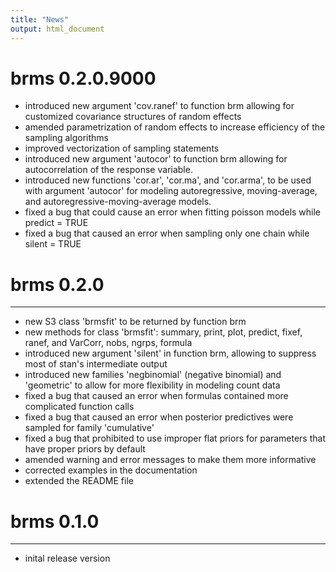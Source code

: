 ```yaml
---
title: "News"
output: html_document
---
```


# brms 0.2.0.9000

* introduced new argument 'cov.ranef' to function brm allowing for customized covariance structures of random effects
* amended parametrization of random effects to increase efficiency of the sampling algorithms
* improved vectorization of sampling statements
* introduced new argument 'autocor' to function brm allowing for autocorrelation of the response variable.
* introduced new functions 'cor.ar', 'cor.ma', and 'cor.arma', to be used with argument 'autocor' for modeling autoregressive, moving-average, and autoregressive-moving-average models. 
* fixed a bug that could cause an error when fitting poisson models while predict = TRUE
* fixed a bug that caused an error when sampling only one chain while silent = TRUE 

# brms 0.2.0
----------------------------------------------------------------

* new S3 class 'brmsfit' to be returned by function brm
* new methods for class 'brmsfit': 
  summary, print, plot, predict, fixef, ranef, and VarCorr, nobs, ngrps, formula
* introduced new argument 'silent' in function brm, allowing to suppress most 
  of stan's intermediate output
* introduced new families 'negbinomial' (negative binomial) and 'geometric' to allow for more flexibility in modeling count data
* fixed a bug that caused an error when formulas contained 
  more complicated function calls
* fixed a bug that caused an error when posterior predictives were sampled for family 'cumulative'
* fixed a bug that prohibited to use improper flat priors for parameters that have proper priors by default
* amended warning and error messages to make them more informative
* corrected examples in the documentation
* extended the README file

# brms 0.1.0 
----------------------------------------------------------------

* inital release version
